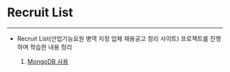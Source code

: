 # Recruit List
---
* Recruit List(산업기능요원 병역 지정 업체 채용공고 정리 사이트) 프로젝트를 진행하며 학습한 내용 정리

    1. [MongoDB 사용](/Spring/Recruite-List/1.%20MongoDB_사용.md)
